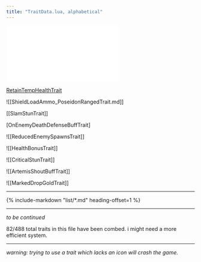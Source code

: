 ```yaml
---
title: "TraitData.lua, alphabetical"
---
```


![WrathDamageBuffTrait](WrathDamageBuffTrait.md)

[RetainTempHealthTrait](RetainTempHealthTrait.md)

![[ShieldLoadAmmo_PoseidonRangedTrait.md]]

[[SlamStunTrait]]

 [OnEnemyDeathDefenseBuffTrait]

![[ReducedEnemySpawnsTrait]]

![[HealthBonusTrait]]

![[CriticalStunTrait]]

![[ArtemisShoutBuffTrait]]

![[MarkedDropGoldTrait]]

---

{%
	include-markdown "list/*.md"
	heading-offset=1
%}

---
*to be continued*

82/488 total traits in this file have been combed. i might need a more efficient system.

---
*warning: trying to use a trait which lacks an icon will crash the game.*